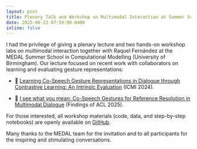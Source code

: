 ```yaml
---
layout: post
title: Plenary Talk and Workshop on Multimodal Interaction at Summer School with Raquel Fernández
date: 2025-06-23 07:59:00-0400
inline: false
---
```


I had the privilege of giving a plenary lecture and two hands-on workshop labs on multimodal interaction together with Raquel Fernández at the MEDAL Summer School in Computational Modelling (University of Birmingham). Our lecture focused on recent work with collaborators on learning and evaluating gesture representations:

- 📄 [Learning Co-Speech Gesture Representations in Dialogue through Contrastive Learning: An Intrinsic Evaluation](https://arxiv.org/abs/2503.00071) (ICMI 2024).

- 📄 [I see what you mean: Co-Speech Gestures for Reference Resolution in Multimodal Dialogue](https://arxiv.org/abs/2503.00071) (Findings of ACL 2025).



For those interested, all workshop materials (code, data, and step-by-step notebooks) are openly available on [GitHub](https://github.com/EsamGhaleb/medal_workshop_on_multimodal_interaction).

Many thanks to the MEDAL team for the invitation and to all participants for the inspiring and stimulating conversations.